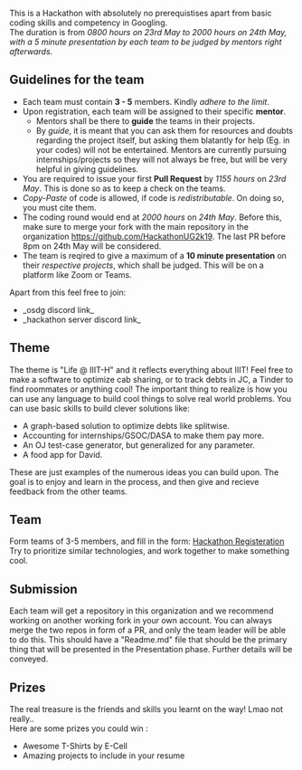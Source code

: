 This is a Hackathon with absolutely no prerequistises apart from basic coding skills and competency in Googling.<br>The duration is from _0800 hours on 23rd May to 2000 hours on 24th May, with a 5 minute presentation by each team to be judged by mentors right afterwards_.

## Guidelines for the team
- Each team must contain **3 - 5** members. Kindly *adhere to the limit*.
- Upon registration, each team will be assigned to their specific **mentor**.
  - Mentors shall be there to **guide** the teams in their projects. 
  - By *guide*, it is meant that you can ask them for resources and doubts regarding the project itself, but asking them blatantly for help (Eg. in your codes) will not be entertained. Mentors are currently pursuing internships/projects so they will not always be free, but will be very helpful in giving guidelines.
- You are required to issue your first **Pull Request** by _1155 hours_ on _23rd May_. This is done so as to keep a check on the teams.
- *Copy-Paste* of code is allowed, if code is *redistributable*. On doing so, you must cite them.
- The coding round would end at _2000 hours_ on _24th May_. Before this, make sure to merge your fork with the main repository in the organization https://github.com/HackathonUG2k19. The last PR before 8pm on 24th May will be considered.
- The team is reqired to give a maximum of a **10 minute presentation** on their *respective projects*, which shall be judged. This will be on a platform like Zoom or Teams.
 
 Apart from this feel free to join:<br>
<ul>
  <li> _osdg discord link_</li>
  <li> _hackathon server discord link_ </li>
 </ul>

## Theme
The theme is "Life @ IIIT-H" and it reflects everything about IIIT! Feel free to make a software to optimize cab sharing, or to track debts in JC, a Tinder to find roommates or anything cool! The important thing to realize is how you can use any language to build cool things to solve real world problems. You can use basic skills to build clever solutions like:

  - A graph-based solution to optimize debts like splitwise.
  - Accounting for internships/GSOC/DASA to make them pay more.
  - An OJ test-case generator, but generalized for any parameter.
  - A food app for David.

These are just examples of the numerous ideas you can build upon. The goal is to enjoy and learn in the process, and then give and recieve feedback from the other teams.
  
## Team
Form teams of 3-5 members, and fill in the form: <a href = "https://forms.gle/s5QR718rv2ft3ZFC8"> Hackathon Registeration</a> <br>
Try to prioritize similar technologies, and work together to make something cool.

## Submission
Each team will get a repository in this organization and we recommend working on another working fork in your own account. You can always merge the two repos in form of a PR, and only the team leader will be able to do this. This should have a "Readme.md" file that should be the primary thing that will be presented in the Presentation phase. Further details will be conveyed.

## Prizes
The real treasure is the friends and skills you learnt on the way! Lmao not really..<br>
Here are some prizes you could win :
<ul>
  <li>Awesome T-Shirts by E-Cell</li>
  <li>Amazing projects to include in your resume</li>
  </ul>

